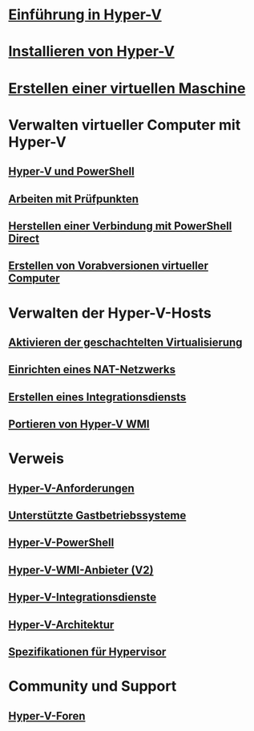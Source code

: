 # [Einführung in Hyper-V](./about/index.md)
# [Installieren von Hyper-V](quick-start/enable-hyper-v.md)
# [Erstellen einer virtuellen Maschine](quick-start/quick-create-virtual-machine.md)
# Verwalten virtueller Computer mit Hyper-V
## [Hyper-V und PowerShell](quick-start/try-hyper-v-powershell.md)
## [Arbeiten mit Prüfpunkten](user-guide/checkpoints.md)
## [Herstellen einer Verbindung mit PowerShell Direct](user-guide/powershell-direct.md)
## [Erstellen von Vorabversionen virtueller Computer](user-guide/create-pre-release-vm.md) 
# Verwalten der Hyper-V-Hosts
## [Aktivieren der geschachtelten Virtualisierung](user-guide/nested-virtualization.md)
## [Einrichten eines NAT-Netzwerks](user-guide/setup-nat-network.md)
## [Erstellen eines Integrationsdiensts](user-guide/make-integration-service.md)
## [Portieren von Hyper-V WMI](user-guide/refactor-wmiv1-to-wmiv2.md)
# Verweis
## [Hyper-V-Anforderungen](reference/hyper-v-requirements.md)
## [Unterstützte Gastbetriebssysteme](about/supported-guest-os.md)
## [Hyper-V-PowerShell](https://technet.microsoft.com/library/hh848559.aspx)
## [Hyper-V-WMI-Anbieter (V2)](https://msdn.microsoft.com/library/hh850319.aspx)
## [Hyper-V-Integrationsdienste](reference/integration-services.md)
## [Hyper-V-Architektur](reference/hyper-v-architecture.md)
## [Spezifikationen für Hypervisor](reference/tlfs.md)
# Community und Support
## [Hyper-V-Foren](https://social.technet.microsoft.com/Forums/windowsserver/en-US/home?forum=winserverhyperv)
